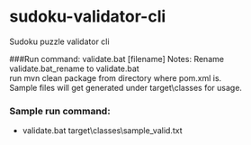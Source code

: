 # sudoku-validator-cli
Sudoku puzzle validator cli

###Run command: validate.bat [filename]
<desc>Notes: Rename validate.bat_rename to validate.bat 
<br/> run mvn clean package from directory where pom.xml is.
<br/>
 Sample files will get generated under target\classes for usage.</desc>

<h3>Sample run command:</h3>
<ul>
<li>validate.bat target\classes\sample_valid.txt</li>
</ul>
